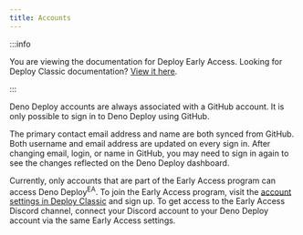 ```yaml
---
title: Accounts
---
```


:::info

You are viewing the documentation for Deploy Early Access. Looking for Deploy
Classic documentation? [View it here](/deploy/).

:::

Deno Deploy accounts are always associated with a GitHub account. It is only
possible to sign in to Deno Deploy using GitHub.

The primary contact email address and name are both synced from GitHub. Both
username and email address are updated on every sign in. After changing email,
login, or name in GitHub, you may need to sign in again to see the changes
reflected on the Deno Deploy dashboard.

Currently, only accounts that are part of the Early Access program can access
Deno Deploy<sup>EA</sup>. To join the Early Access program, visit the
[account settings in Deploy Classic](https://dash.deno.com/account#early-access)
and sign up. To get access to the Early Access Discord channel, connect your
Discord account to your Deno Deploy account via the same Early Access settings.
